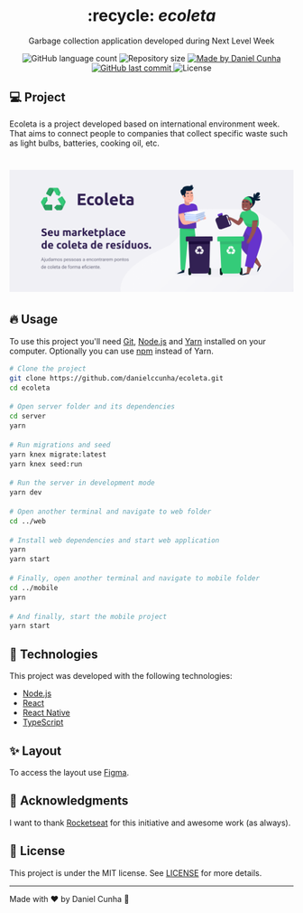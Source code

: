 <div align="center">
  <h1>
    :recycle: <i>ecoleta</i>
  </h1>

  <p>
    Garbage collection application developed during Next Level Week
  </p>

  <p align="center">
  <img alt="GitHub language count" src="https://img.shields.io/github/languages/count/danielccunha/ecoleta">

  <img alt="Repository size" src="https://img.shields.io/github/repo-size/danielccunha/ecoleta">
	
  <a href="https://www.linkedin.com/in/daniel-cunha-53053816b/">
    <img alt="Made by Daniel Cunha" src="https://img.shields.io/badge/made%20by-Daniel%20Cunha-%23">
  </a>

  <a href="https://github.com/danielccunha/ecoleta/commits/master">
    <img alt="GitHub last commit" src="https://img.shields.io/github/last-commit/danielccunha/ecoleta">
  </a>

  <img alt="License" src="https://img.shields.io/badge/license-MIT-brightgreen">  
</p>
</div>

## :computer: Project

Ecoleta is a project developed based on international environment week. That aims to connect people to companies that collect specific waste such as light bulbs, batteries, cooking oil, etc.

<h1 align="center">
    <img alt="Example" title="Example" src=".github/ecoleta.png" />
</h1>

## :fire: Usage

To use this project you'll need [Git](https://git-scm.com/), [Node.js](https://nodejs.org/en/) and [Yarn](https://yarnpkg.com/) installed on your computer. Optionally you can use [npm](https://www.npmjs.com/) instead of Yarn.

```sh
# Clone the project
git clone https://github.com/danielccunha/ecoleta.git
cd ecoleta

# Open server folder and its dependencies
cd server
yarn

# Run migrations and seed
yarn knex migrate:latest
yarn knex seed:run

# Run the server in development mode
yarn dev

# Open another terminal and navigate to web folder
cd ../web

# Install web dependencies and start web application
yarn
yarn start

# Finally, open another terminal and navigate to mobile folder
cd ../mobile
yarn

# And finally, start the mobile project
yarn start
```

## :rocket: Technologies

This project was developed with the following technologies:

- [Node.js](https://nodejs.org/en/)
- [React](https://reactjs.org)
- [React Native](https://facebook.github.io/react-native/)
- [TypeScript](https://www.typescriptlang.org/)

## :sparkles: Layout

To access the layout use [Figma](https://www.figma.com/file/1SxgOMojOB2zYT0Mdk28lB/).

## :pray: Acknowledgments

I want to thank [Rocketseat](https://github.com/Rocketseat) for this initiative and awesome work (as always).

## :memo: License

This project is under the MIT license. See [LICENSE](LICENSE) for more details.

---

Made with :heart: by Daniel Cunha :wave:
